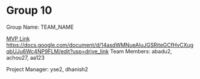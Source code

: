 # Group 10
Group Name: TEAM_NAME

[MVP Link](https://docs.google.com/document/d/14asdWMNueAluJGSRiteGCfHvCXugqbUJu6Wc4NP9FLM/edit?usp=drive_link)
https://docs.google.com/document/d/14asdWMNueAluJGSRiteGCfHvCXugqbUJu6Wc4NP9FLM/edit?usp=drive_link
Team Members: abadu2, achou27, aa123

Project Manager: yse2, dhanish2
